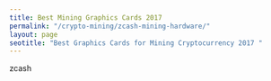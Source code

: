 ```yaml
---
title: Best Mining Graphics Cards 2017   
permalink: "/crypto-mining/zcash-mining-hardware/"
layout: page
seotitle: "Best Graphics Cards for Mining Cryptocurrency 2017 " 
---
```


zcash